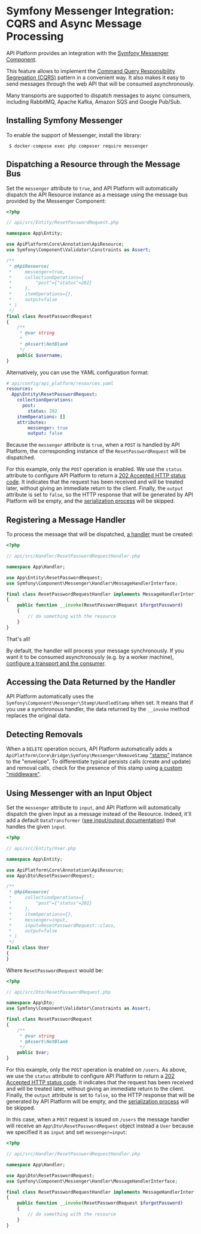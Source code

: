 # Symfony Messenger Integration: CQRS and Async Message Processing

API Platform provides an integration with the [Symfony Messenger Component](https://symfony.com/doc/current/messenger.html).

This feature allows to implement the [Command Query Responsibility Segregation (CQRS)](https://martinfowler.com/bliki/CQRS.html) pattern in a convenient way.
It also makes it easy to send messages through the web API that will be consumed asynchronously.

Many transports are supported to dispatch messages to async consumers, including RabbitMQ, Apache Kafka, Amazon SQS and Google Pub/Sub.

## Installing Symfony Messenger

To enable the support of Messenger, install the library:

     $ docker-compose exec php composer require messenger

## Dispatching a Resource through the Message Bus

Set the `messenger` attribute to `true`, and API Platform will automatically dispatch the API Resource instance as a message using the message bus provided by the Messenger Component:

```php
<?php

// api/src/Entity/ResetPasswordRequest.php

namespace App\Entity;

use ApiPlatform\Core\Annotation\ApiResource;
use Symfony\Component\Validator\Constraints as Assert;

/**
 * @ApiResource(
 *     messenger=true,
 *     collectionOperations={
 *         "post"={"status"=202}
 *     },
 *     itemOperations={},
 *     output=false
 * )
 */
final class ResetPasswordRequest
{
    /**
     * @var string
     *
     * @Assert\NotBlank
     */
    public $username;
}
```

Alternatively, you can use the YAML configuration format:

```yaml
# api/config/api_platform/resources.yaml
resources:
  App\Entity\ResetPasswordRequest:
    collectionOperations:
      post:
        status: 202
    itemOperations: []
    attributes:
        messenger: true
        output: false
```

Because the `messenger` attribute is `true`, when a `POST` is handled by API Platform, the corresponding instance of the `ResetPasswordRequest` will be dispatched.

For this example, only the `POST` operation is enabled.
We use the `status` attribute to configure API Platform to return a [202 Accepted HTTP status code](https://developer.mozilla.org/en-US/docs/Web/HTTP/Status/202).
It indicates that the request has been received and will be treated later, without giving an immediate return to the client.
Finally, the `output` attribute is set to `false`, so the HTTP response that will be generated by API Platform will be empty, and the [serialization process](serialization.md) will be skipped.

## Registering a Message Handler

To process the message that will be dispatched, [a handler](https://symfony.com/doc/current/messenger.html#registering-handlers) must be created:

```php
<?php

// api/src/Handler/ResetPasswordRequestHandler.php

namespace App\Handler;

use App\Entity\ResetPasswordRequest;
use Symfony\Component\Messenger\Handler\MessageHandlerInterface;

final class ResetPasswordRequestHandler implements MessageHandlerInterface
{
    public function __invoke(ResetPasswordRequest $forgotPassword)
    {
        // do something with the resource
    }
}
```

That's all!

By default, the handler will process your message synchronously.
If you want it to be consumed asynchronously (e.g. by a worker machine), [configure a transport and the consumer](https://symfony.com/doc/current/messenger.html#transports).

## Accessing the Data Returned by the Handler

API Platform automatically uses the `Symfony\Component\Messenger\Stamp\HandledStamp` when set.
It means that if you use a synchronous handler, the data returned by the `__invoke` method replaces the original data.

## Detecting Removals

When a `DELETE` operation occurs, API Platform automatically adds a `ApiPlatform\Core\Bridge\Symfony\Messenger\RemoveStamp` ["stamp"](https://symfony.com/doc/current/components/messenger.html#adding-metadata-to-messages-envelopes) instance to the "envelope".
To differentiate typical persists calls (create and update) and removal calls, check for the presence of this stamp using [a custom "middleware"](https://symfony.com/doc/current/components/messenger.html#adding-metadata-to-messages-envelopes).

## Using Messenger with an Input Object

Set the `messenger` attribute to `input`, and API Platform will automatically dispatch the given Input as a message instead of the Resource. Indeed, it'll add a default `DataTransformer` ([see input/output documentation](./dto.md)) that handles the given `input`.

```php
<?php

// api/src/Entity/User.php

namespace App\Entity;

use ApiPlatform\Core\Annotation\ApiResource;
use App\Dto\ResetPasswordRequest;

/**
 * @ApiResource(
 *     collectionOperations={
 *         "post"={"status"=202}
 *     },
 *     itemOperations={},
 *     messenger=input,
 *     input=ResetPasswordRequest::class,
 *     output=false
 * )
 */
final class User
{
}
```

Where `ResetPasswordRequest` would be:

```php
<?php

// api/src/Dto/ResetPasswordRequest.php

namespace App\Dto;
use Symfony\Component\Validator\Constraints as Assert;

final class ResetPasswordRequest
{
    /**
     * @var string
     * @Assert\NotBlank
     */
    public $var;
}
```

For this example, only the `POST` operation is enabled on `/users`.
As above, we use the `status` attribute to configure API Platform to return a [202 Accepted HTTP status code](https://developer.mozilla.org/en-US/docs/Web/HTTP/Status/202).
It indicates that the request has been received and will be treated later, without giving an immediate return to the client.
Finally, the `output` attribute is set to `false`, so the HTTP response that will be generated by API Platform will be empty, and the [serialization process](serialization.md) will be skipped.

In this case, when a `POST` request is issued on `/users` the message handler will receive an `App\Dto\ResetPasswordRequest` object instead a `User` because we specified it as `input` and set `messenger=input`:

```php
<?php

// api/src/Handler/ResetPasswordRequestHandler.php

namespace App\Handler;

use App\Dto\ResetPasswordRequest;
use Symfony\Component\Messenger\Handler\MessageHandlerInterface;

final class ResetPasswordRequestHandler implements MessageHandlerInterface
{
    public function __invoke(ResetPasswordRequest $forgotPassword)
    {
        // do something with the resource
    }
}
```
